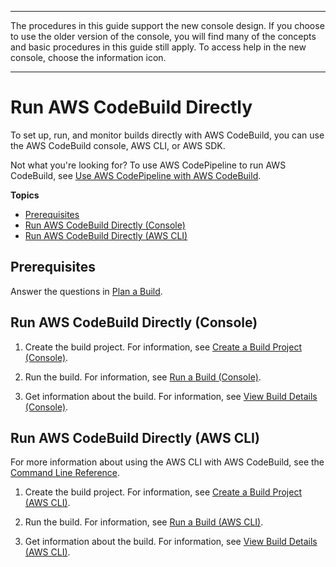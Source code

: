 --------

 The procedures in this guide support the new console design\. If you choose to use the older version of the console, you will find many of the concepts and basic procedures in this guide still apply\. To access help in the new console, choose the information icon\.

--------

# Run AWS CodeBuild Directly<a name="how-to-run"></a>

To set up, run, and monitor builds directly with AWS CodeBuild, you can use the AWS CodeBuild console, AWS CLI, or AWS SDK\.

Not what you're looking for? To use AWS CodePipeline to run AWS CodeBuild, see [Use AWS CodePipeline with AWS CodeBuild](how-to-create-pipeline.md)\.

**Topics**
+ [Prerequisites](#how-to-run-prerequisites)
+ [Run AWS CodeBuild Directly \(Console\)](#how-to-run-console)
+ [Run AWS CodeBuild Directly \(AWS CLI\)](#how-to-run-cli)

## Prerequisites<a name="how-to-run-prerequisites"></a>

Answer the questions in [Plan a Build](planning.md)\.

## Run AWS CodeBuild Directly \(Console\)<a name="how-to-run-console"></a>

1. Create the build project\. For information, see [Create a Build Project \(Console\)](create-project.md#create-project-console)\.

1. Run the build\. For information, see [Run a Build \(Console\)](run-build.md#run-build-console)\.

1. Get information about the build\. For information, see [View Build Details \(Console\)](view-build-details.md#view-build-details-console)\.

## Run AWS CodeBuild Directly \(AWS CLI\)<a name="how-to-run-cli"></a>

For more information about using the AWS CLI with AWS CodeBuild, see the [Command Line Reference](cmd-ref.md)\.

1. Create the build project\. For information, see [Create a Build Project \(AWS CLI\)](create-project.md#create-project-cli)\.

1. Run the build\. For information, see [Run a Build \(AWS CLI\)](run-build.md#run-build-cli)\.

1. Get information about the build\. For information, see [View Build Details \(AWS CLI\)](view-build-details.md#view-build-details-cli)\.